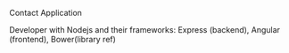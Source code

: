 Contact Application

Developer with Nodejs and their frameworks: Express (backend), Angular (frontend), Bower(library ref)
